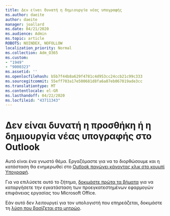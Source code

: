 ```yaml
---
title: Δεν είναι δυνατή η δημιουργία νέας υπογραφής
ms.author: daeite
author: daeite
manager: joallard
ms.date: 04/21/2020
ms.audience: Admin
ms.topic: article
ROBOTS: NOINDEX, NOFOLLOW
localization_priority: Normal
ms.collection: Adm_O365
ms.custom:
- "1949"
- "9000323"
ms.assetid: ''
ms.openlocfilehash: b5b7f44b8a629f4781c4d953cc24ccb21c99c333
ms.sourcegitcommit: 55eff703a17e500681d8fa6a87eb067019ade3cc
ms.translationtype: MT
ms.contentlocale: el-GR
ms.lasthandoff: 04/22/2020
ms.locfileid: "43711343"
---
```

# <a name="cannot-add-or-create-a-new-signature-in-outlook"></a>Δεν είναι δυνατή η προσθήκη ή η δημιουργία νέας υπογραφής στο Outlook

Αυτό είναι ένα γνωστό θέμα. Εργαζόμαστε για να το διορθώσουμε και η κατάσταση θα ενημερωθεί στο [Outlook παγώνει κάνοντας κλικ στο κουμπί Υπογραφή](https://support.office.com/article/c70b36c2-66ca-401c-ab45-f29a46495d02).

Για να επιλύσετε αυτό το ζήτημα, [δοκιμάστε πρώτα τα βήματα](https://support.office.com/article/c70b36c2-66ca-401c-ab45-f29a46495d02) για να καταργήσετε την εγκατάσταση των προεγκατεστημένων εφαρμογών επιφάνειας εργασίας του Microsoft Office. 

Εάν αυτό δεν λειτουργεί για τον υπολογιστή που επηρεάζεται, δοκιμάστε τη [λύση που βασίζεται στο μητρώο](https://support.office.com/article/c70b36c2-66ca-401c-ab45-f29a46495d02).